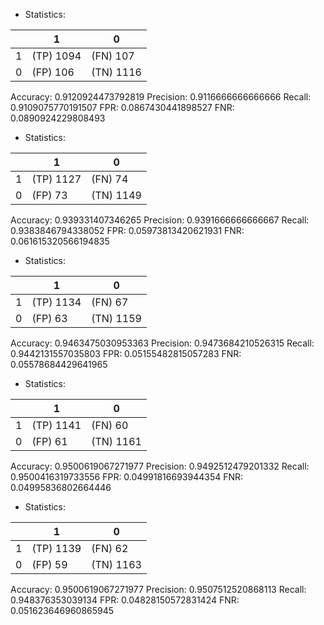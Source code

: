 * Statistics: 

|          |    1     |    0     |
|----------|----------|----------|
|    1     |(TP) 1094 | (FN) 107 |
|    0     | (FP) 106 |(TN) 1116 |
Accuracy: 0.9120924473792819
Precision: 0.9116666666666666
Recall: 0.9109075770191507
FPR: 0.0867430441898527
FNR: 0.0890924229808493
* Statistics: 

|          |    1     |    0     |
|----------|----------|----------|
|    1     |(TP) 1127 | (FN) 74  |
|    0     | (FP) 73  |(TN) 1149 |
Accuracy: 0.939331407346265
Precision: 0.9391666666666667
Recall: 0.9383846794338052
FPR: 0.05973813420621931
FNR: 0.061615320566194835
* Statistics: 

|          |    1     |    0     |
|----------|----------|----------|
|    1     |(TP) 1134 | (FN) 67  |
|    0     | (FP) 63  |(TN) 1159 |
Accuracy: 0.9463475030953363
Precision: 0.9473684210526315
Recall: 0.9442131557035803
FPR: 0.05155482815057283
FNR: 0.05578684429641965
* Statistics: 

|          |    1     |    0     |
|----------|----------|----------|
|    1     |(TP) 1141 | (FN) 60  |
|    0     | (FP) 61  |(TN) 1161 |
Accuracy: 0.9500619067271977
Precision: 0.9492512479201332
Recall: 0.9500416319733556
FPR: 0.04991816693944354
FNR: 0.04995836802664446
* Statistics: 

|          |    1     |    0     |
|----------|----------|----------|
|    1     |(TP) 1139 | (FN) 62  |
|    0     | (FP) 59  |(TN) 1163 |
Accuracy: 0.9500619067271977
Precision: 0.9507512520868113
Recall: 0.948376353039134
FPR: 0.04828150572831424
FNR: 0.051623646960865945